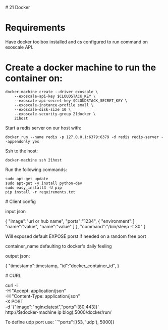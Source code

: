 # 21 Docker

# Requirements

Have docker toolbox installed and cs configured to run command on exoscale API.

# Create a docker machine to run the container on:

    docker-machine create --driver exoscale \
        --exoscale-api-key $CLOUDSTACK_KEY \
        --exoscale-api-secret-key $CLOUDSTACK_SECRET_KEY \
        --exoscale-instance-profile small \
        --exoscale-disk-size 10 \
        --exoscale-security-group 21docker \
        21host


Start a redis server on our host with:

    docker run --name redis -p 127.0.0.1:6379:6379 -d redis redis-server --appendonly yes

Ssh to the host:

    docker-machine ssh 21host

Run the following commands:

    sudo apt-get update
    sudo apt-get -y install python-dev
    sudo easy_install3 -U pip
    pip install -r requirements.txt

# Client config

input json

{
    "image":"url or hub name",
    "ports":"1234",
    {
        "environment":[
            "name":"value",
            "name":"value"
            ]
    },
    "command":"/bin/sleep -t 30"
}

Will exposed default EXPOSE porst if needed on a random free port

container_name defaulting to docker's daily feeling

output json:

{
    "timestamp":timestamp,
    "id":"docker_container_id",
}

# CURL

curl -i \
    -H "Accept: application/json" \
    -H "Content-Type: application/json" \
    -X POST \
    -d '{"image":"nginx:latest","ports":[80,443]}' \
    http://$(docker-machine ip blog):5000/docker/run/

To define udp port use: ``"ports":[(53, 'udp'), 5000]}
